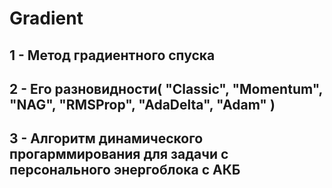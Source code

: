 # Gradient
## 1 - Метод градиентного спуска 
## 2 - Его разновидности( "Classic", "Momentum", "NAG", "RMSProp", "AdaDelta", "Adam" )
## 3 - Алгоритм динамического прогарммирования для задачи с персонального энергоблока с АКБ
